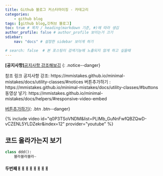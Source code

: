 ```yaml
---
title: Github 블로그 커스터마이징 - 카테고리
categories:	
    - github blog
tags: [github blog,깃허브 블로그]
toc: true # 목차 / heading(markdown 기준, #)에 따라 생김
author_profile: false # author_profile 보이는거 끄기
sdiebar:
    nav: "docs" # 설정한 sidebar 보이게 하기

# search: false  # 본 포스팅이 검색기능에 노출되지 않게 하고 싶을때
---
```


**[공지사항]**[공지사항 강조해보깅](https://mmistakes.github.io/minimal-mistakes/docs/utility-classes/#notices)
{: .notice--danger}

<div class='notice--success'>
참조 링크
공지사항 강조: https://mmistakes.github.io/minimal-mistakes/docs/utility-classes/#notices
버튼추가하기 : https://mmistakes.github.io/minimal-mistakes/docs/utility-classes/#buttons
동영상 넣기: https://mmistakes.github.io/minimal-mistakes/docs/helpers/#responsive-video-embed
</div>

[버튼추가하기](https://google.com){: .btn .btn--danger}

{% include video id="q0P3TSoVNDM&list=PLIMb_GuNnFwfQBZQwD-vCZENL5YLDZekr&index=12" provider="youtube" %}

## 코드 올라가는지 보기

```python
class ddd():
    블라블라블라~
```

#### 두번째ㅐㅐㅐㅐㅐㅐㅐㅐ

